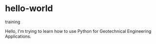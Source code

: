 # hello-world
training

Hello, I'm trying to learn how to use Python for Geotechnical Engineering Applications.
